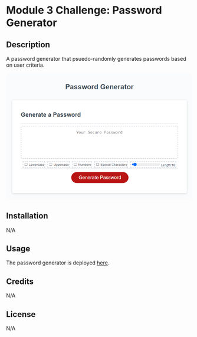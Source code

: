 # Module 3 Challenge: Password Generator


## Description
A password generator that psuedo-randomly generates passwords based on user criteria.

![A screenshot of the new password generator](./assets/img/89593d594e9f4a03a8210402ea09531b.png)

## Installation
N/A

## Usage
The password generator is deployed [here](#).

## Credits
N/A

## License
N/A
